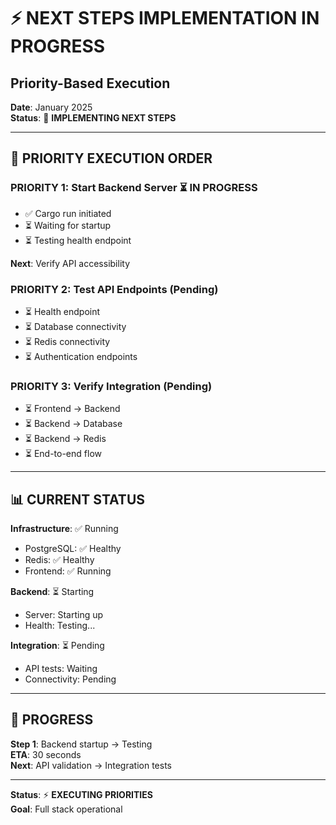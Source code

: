 # ⚡ NEXT STEPS IMPLEMENTATION IN PROGRESS
## Priority-Based Execution

**Date**: January 2025  
**Status**: 🚀 **IMPLEMENTING NEXT STEPS**

---

## 🎯 **PRIORITY EXECUTION ORDER**

### **PRIORITY 1: Start Backend Server** ⏳ IN PROGRESS
- ✅ Cargo run initiated
- ⏳ Waiting for startup
- ⏳ Testing health endpoint

**Next**: Verify API accessibility

### **PRIORITY 2: Test API Endpoints** (Pending)
- ⏳ Health endpoint
- ⏳ Database connectivity
- ⏳ Redis connectivity
- ⏳ Authentication endpoints

### **PRIORITY 3: Verify Integration** (Pending)
- ⏳ Frontend → Backend
- ⏳ Backend → Database
- ⏳ Backend → Redis
- ⏳ End-to-end flow

---

## 📊 **CURRENT STATUS**

**Infrastructure**: ✅ Running
- PostgreSQL: ✅ Healthy
- Redis: ✅ Healthy
- Frontend: ✅ Running

**Backend**: ⏳ Starting
- Server: Starting up
- Health: Testing...

**Integration**: ⏳ Pending
- API tests: Waiting
- Connectivity: Pending

---

## 🚀 **PROGRESS**

**Step 1**: Backend startup → Testing  
**ETA**: 30 seconds  
**Next**: API validation → Integration tests

---

**Status**: ⚡ **EXECUTING PRIORITIES**  
**Goal**: Full stack operational


